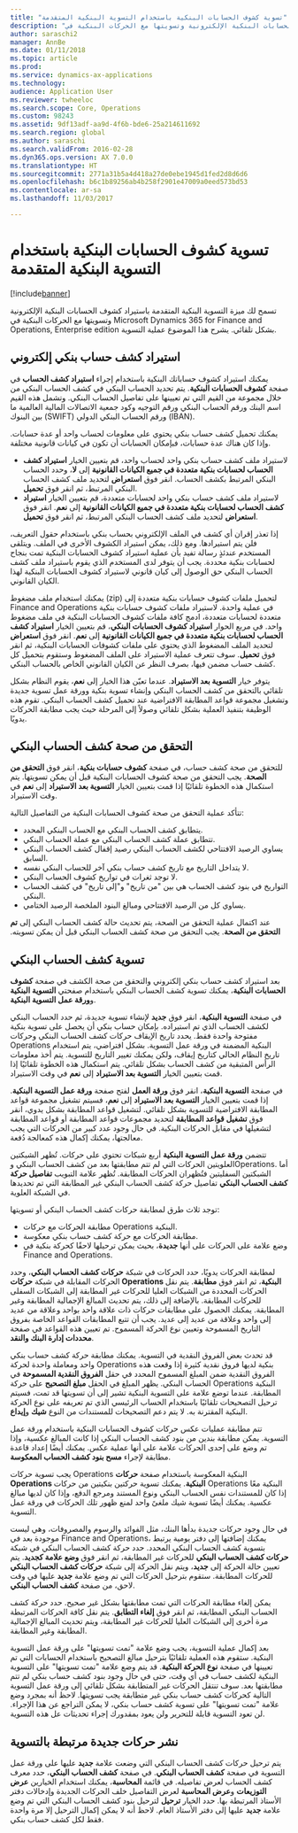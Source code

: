 ```yaml
---
title: "تسوية كشوف الحسابات البنكية باستخدام التسوية البنكية المتقدمة"
description: "تسمح لك ميزة التسوية البنكية المتقدمة باستيراد كشوف الحسابات البنكية الإلكترونية وتسويتها مع الحركات البنكية في Microsoft Dynamics 365 for Finance and Operations, Enterprise edition بشكل تلقائي. يشرح هذا الموضوع عملية التسوية."
author: saraschi2
manager: AnnBe
ms.date: 01/11/2018
ms.topic: article
ms.prod: 
ms.service: dynamics-ax-applications
ms.technology: 
audience: Application User
ms.reviewer: twheeloc
ms.search.scope: Core, Operations
ms.custom: 98243
ms.assetid: 9df13adf-aa9d-4f6b-bde6-25a214611692
ms.search.region: global
ms.author: saraschi
ms.search.validFrom: 2016-02-28
ms.dyn365.ops.version: AX 7.0.0
ms.translationtype: HT
ms.sourcegitcommit: 2771a31b5a4d418a27de0ebe1945d1fed2d8d6d6
ms.openlocfilehash: b6c1b89256ab4b258f2901e47009a0eed573bd53
ms.contentlocale: ar-sa
ms.lasthandoff: 11/03/2017

---
```


# <a name="reconcile-bank-statements-by-using-advanced-bank-reconciliation"></a>تسوية كشوف الحسابات البنكية باستخدام التسوية البنكية المتقدمة

[!include[banner](../includes/banner.md)]


تسمح لك ميزة التسوية البنكية المتقدمة باستيراد كشوف الحسابات البنكية الإلكترونية وتسويتها مع الحركات البنكية في Microsoft Dynamics 365 for Finance and Operations, Enterprise edition بشكل تلقائي. يشرح هذا الموضوع عملية التسوية.  

<a name="import-an-electronic-bank-statement"></a>استيراد كشف حساب بنكي إلكتروني
-----------------------------------

يمكنك استيراد كشوف حساباتك البنكية باستخدام إجراء **استيراد كشف الحساب‬** في صفحة **كشوف الحسابات البنكية**. يتم تحديد الحساب البنكي في كشف الحساب البنكي من خلال مجموعة من القيم التي تم تعيينها على تفاصيل الحساب البنكي. وتشمل هذه القيم اسم البنك ورقم الحساب البنكي ورقم التوجيه وكود جمعية الاتصالات المالية العالمية ما بين البنوك (SWIFT) ورقم الحساب البنكي الدولي (IBAN). 

يمكنك تحميل كشف حساب بنكي يحتوي على معلومات لحساب واحد أو عدة حسابات. وإذا كان هناك عدة حسابات، فبإمكان الحسابات أن تكون في كيانات قانونية مختلفة.

-   لاستيراد ملف كشف حساب بنكي واحد لحساب واحد، قم بتعيين الخيار **استيراد كشف الحساب لحسابات بنكية متعددة في جميع الكيانات القانونية‬** إلى **لا**، وحدد الحساب البنكي المرتبط بكشف الحساب. انقر فوق **استعراض** لتحديد ملف كشف الحساب البنكي المرتبط، ثم انقر فوق **تحميل**.
-   لاستيراد ملف كشف حساب بنكي واحد لحسابات متعددة، قم بتعيين الخيار **استيراد كشف الحساب لحسابات بنكية متعددة في جميع الكيانات القانونية‬‬** إلى **نعم**. انقر فوق **استعراض** لتحديد ملف كشف الحساب البنكي المرتبط، ثم انقر فوق **تحميل**.

إذا تعذر إقران أي كشف في الملف الإلكتروني بحساب بنكي باستخدام حقول التعريف، فلن يتم استيرادها. ومع ذلك، يمكن استيراد الكشوف الأخرى في الملف. ويتلقى المستخدم عندئذٍ رسالة تفيد بأن عملية استيراد كشوف الحسابات البنكية تمت بنجاح لحسابات بنكية محددة. يجب أن يتوفر لدى المستخدم الذي يقوم باستيراد ملف كشف الحساب البنكي حق الوصول إلى كيان قانوني لاستيراد كشوف الحسابات البنكية لهذا الكيان القانوني. 

يمكنك استخدام ملف مضغوط (zip) لتحميل ملفات كشوف حسابات بنكية متعددة إلى Finance and Operations في عملية واحدة. لاستيراد ملفات كشوف حسابات بنكية متعددة لحسابات متعددة، ادمج كافة ملفات كشوف الحسابات البنكية في ملف مضغوط واحد. في مربع الحوار **استيراد كشوف الحسابات البنكي**، قم بتعيين الخيار **استيراد كشف الحساب لحسابات بنكية متعددة في جميع الكيانات القانونية** إلى **نعم**. انقر فوق **استعراض** لتحديد الملف المضغوط الذي يحتوي على ملفات كشوفات الحسابات البنكية، ثم انقر فوق **تحميل**. سوف تتعرف عملية الاستيراد على الملف المضغوط وستقوم بتحميل كل كشف حساب مضمن فيها، بصرف النظر عن الكيان القانوني الخاص بالحساب البنكي. 

يتوفر خيار **التسوية بعد الاستيراد**. عندما تعيّن هذا الخيار إلى **نعم**، يقوم النظام بشكل تلقائي بالتحقق من كشف الحساب البنكي وإنشاء تسوية بنكية وورقة عمل تسوية جديدة وتشغيل مجموعة قواعد المطابقة الافتراضية عند تحميل كشف الحساب البنكي. تقوم هذه الوظيفة بتنفيذ العملية بشكل تلقائي وصولاً إلى المرحلة حيث يجب مطابقة الحركات يدويًا.

## <a name="validate-the-bank-statement"></a>التحقق من صحة كشف الحساب البنكي
للتحقق من صحة كشف حساب، في صفحة **كشوف حسابات بنكية‬‏‫**، انقر فوق **التحقق من الصحة‬**. يجب التحقق من صحة كشوف الحسابات البنكية قبل أن يمكن تسويتها. يتم استكمال هذه الخطوة تلقائيًا إذا قمت بتعيين الخيار **التسوية بعد الاستيراد** إلى **نعم** في وقت الاستيراد. 

تتأكد عملية التحقق من صحة كشوف الحسابات البنكية من التفاصيل التالية:

-   يتطابق كشف الحساب البنكي مع الحساب البنكي المحدد.
-   تتطابق عملة كشف الحساب البنكي مع عملة الحساب البنكي.
-   يساوي الرصيد الافتتاحي لكشف الحساب البنكي رصيد إقفال كشف الحساب البنكي السابق.
-   لا يتداخل التاريخ مع تاريخ كشف حساب بنكي آخر للحساب البنكي نفسه.
-   لا توجد ثغرات في تواريخ كشوف الحساب البنكي.
-   التواريخ في بنود كشف الحساب هي بين "من تاريخ" و"إلى تاريخ" في كشف الحساب البنكي.
-   يساوي كل من الرصيد الافتتاحي ومبالغ البنود الملخصة الرصيد الختامي.

عند اكتمال عملية التحقق من الصحة، يتم تحديث حالة كشف الحساب البنكي إلى **‏‫تم التحقق من الصحة**. يجب التحقق من صحة كشف الحساب البنكي قبل أن يمكن تسويته.

## <a name="reconcile-the-bank-statement"></a>تسوية كشف الحساب البنكي
بعد استيراد كشف حساب بنكي إلكتروني والتحقق من صحة الكشف في صفحة **كشوف الحسابات البنكية**، يمكنك تسوية كشف الحساب البنكي باستخدام صفحتي **التسوية البنكية** و**ورقة عمل التسوية البنكية**. 

في صفحة **التسوية البنكية**، انقر فوق **جديد** لإنشاء تسوية جديدة، ثم حدد الحساب البنكي لكشف الحساب الذي تم استيراده. بإمكان حساب بنكي أن يحصل على تسوية بنكية مفتوحة واحدة فقط. يحدد تاريخ الإيقاف حركات كشف الحساب البنكي وحركات Operations البنكية المضمنة في ورقة عمل التسوية. بشكل افتراضي، يتم استخدام تاريخ النظام الحالي كتاريخ إيقاف، ولكن يمكنك تغيير التاريخ للتسوية. يتم أخذ معلومات الرأس المتبقية من كشف الحساب بشكل تلقائي. يتم استكمال هذه الخطوة تلقائيًا إذا قمت بتعيين الخيار **التسوية بعد الاستيراد** إلى **نعم** في وقت الاستيراد. 

في صفحة **التسوية البنكية**، انقر فوق **ورقة العمل** لفتح صفحة **ورقة عمل التسوية البنكية**. إذا قمت بتعيين الخيار **التسوية بعد الاستيراد** إلى **نعم**، فسيتم تشغيل مجموعة قواعد المطابقة الافتراضية‬ للتسوية بشكل تلقائي. لتشغيل قواعد المطابقة بشكل يدوي، انقر فوق **تشغيل قواعد المطابقة** لتحديد مجموعات قواعد المطابقة أو قواعد المطابقة لتشغيلها في مقابل الحركات البنكية. في حال وجود عدد كبير من الحركات التي يجب معالجتها، يمكنك إكمال هذه كمعالجة دُفعة‬. 

تتضمن **ورقة عمل التسوية البنكية** أربع شبكات تحتوي على حركات. تُظهر الشبكتين العلويتين الحركات التي لم تتم مطابقتها بعد من كشف الحساب البنكي وOperations. أما الشبكتين السفليتين فتُظهران الحركات المطابقة. تُظهر علامة التبويب **تفاصيل حركة كشف الحساب البنكي‬** تفاصيل حركة كشف الحساب البنكي غير المطابقة التي تم تحديدها في الشبكة العلوية. 

توجد ثلاث طرق لمطابقة حركات كشف الحساب البنكي أو تسويتها:

-   مطابقة الحركات مع حركات Operations البنكية.
-   مطابقة الحركات مع حركة كشف حساب بنكي معكوسة.
-   وضع علامة على الحركات على أنها **جديدة**، بحيث يمكن ترحيلها لاحقًا كحركة بنكية في Finance and Operations.

لمطابقة الحركات يدويًا، حدد الحركات في شبكة **حركات كشف الحساب البنكي**، وحدد الحركات المقابلة في شبكة **حركات Operations البنكية‬**، ثم انقر فوق **مطابقة**. يتم نقل الحركات المحددة من الشبكات العليا للحركات غير المطابقة إلى الشبكات السفلى للحركات المطابقة. بالإضافة إلى ذلك، يتم تحديث المبالغ الإجمالية المطابقة وغير المطابقة. يمكنك الحصول على مطابقات حركات ذات علاقة واحد بواحد وعلاقة من عديد إلى واحد وعلاقة من عديد إلى عديد. يجب أن تتبع المطابقات القواعد الخاصة بفروق التاريخ المسموحة وتعيين نوع الحركة المسموح. تم تعيين هذه القواعد في صفحة **محددات إدارة البنك والنقد‬**.

قد تحدث بعض الفروق النقدية في التسوية. يمكنك مطابقة حركة كشف حساب بنكي واحد ومعاملة واحدة لحركة Operations بنكية لديها فروق نقدية كثيرة إذا وقعت هذه الفروق النقدية ضمن المبلغ المسموح المحدد في حقل **الفروق النقدية المسموحة‬** في الحساب البنكي. يظهر المبلغ في الحقل **مبلغ التصحيح** على حركة Operations البنكية المطابقة. عندما توضع علامة على التسوية البنكية تشير إلى أن تسويتها قد تمت، فسيتم ترحيل التصحيحات تلقائيًا باستخدام الحساب الرئيسي الذي تم تعريفه على نوع الحركة البنكية المقترنة به. لا يتم دعم التصحيحات للمستندات من النوع **شيك** و**إيداع‬**. 

تتم مطابقة عمليات عكس حركات كشوف الحسابات البنكية باستخدام ورقة عمل التسوية. يمكن مطابقة بندين من بنود كشف الحساب البنكي إذا كانت المبالغ عكسية، وإذا تم وضع على إحدى الحركات علامة على أنها عملية عكس. يمكنك أيضًا إعداد قاعدة مطابقة لإجراء **مسح بنود كشف الحساب المعكوسة**.

يجب تسوية حركات Operations البنكية المعكوسة باستخدام صفحة **حركات Operations البنكية**. يمكنك تسوية حركتين بنكيتين من حركات Operations البنكية معًا إذا كان للمستندات نفس الحساب البنكي ونوع المستند ومرجع الدفع، وإذا كان لديها مبالغ عكسية. يمكنك أيضًا تسوية شيك ملغىً واحد لمنع ظهور تلك الحركات في ورقة عمل التسوية. 

في حال وجود حركات جديدة بدأها البنك، مثل الفوائد والرسوم والمصروفات، وهي ليست موجودة بعد في Finance and Operations، يمكنك إضافتها إلى دفتر يومية يرتبط بتسوية كشف الحساب البنكي المحدد. حدد حركة كشف الحساب البنكي في شبكة **حركات كشف الحساب البنكي** للحركات غير المطابقة، ثم انقر فوق **وضع علامة كجديد**. يتم تعيين حالة الحركة إلى **جديد**، ويتم نقل الحركة إلى شبكة **حركات كشف الحساب البنكي** للحركات المطابقة. ستقوم بترحيل الحركات التي تم وضع علامة **جديد** عليها في وقت لاحق، من صفحة **كشف الحساب البنكي**. 

يمكن إلغاء مطابقة الحركات التي تمت مطابقتها بشكل غير صحيح. حدد حركة كشف الحساب البنكي المطابقة، ثم انقر فوق **إلغاء التطابق**. يتم نقل كافة الحركات المرتبطة مرة أخرى إلى الشبكات العليا للحركات غير المطابقة، ويتم تحديث المبالغ الإجمالية المطابقة وغير المطابقة. 

بعد إكمال عملية التسوية، يجب وضع علامة "تمت تسويتها" على ورقة عمل التسوية البنكية.  ستقوم هذه العملية تلقائيًا بترحيل مبالغ التصحيح باستخدام الحسابات التي تم تعيينها في صفحة **نوع الحركة البنكية**.  قد يتم وضع علامة "تمت تسويتها" على التسوية البنكية لكشف حساب في أي وقت، حتى في حال وجود بنود كشف حساب بنكي لم تتم مطابقتها بعد.  سوف تنتقل الحركات غير المتطابقة بشكل تلقائي إلى ورقة عمل التسوية التالية كحركات كشف حساب بنكي غير متطابقة يجب تسويتها.  لاحظ أنه بمجرد وضع علامة "تمت تسويتها" على تسوية كشف حساب بنكي، لا يمكن التراجع عن هذا الإجراء.  لن تعود التسوية قابلة للتحرير ولن يعود بمقدورك إجراء تحديثات عل هذه التسوية.

## <a name="post-new-transactions-that-are-associated-with-the-reconciliation"></a>نشر حركات جديدة مرتبطة بالتسوية
يتم ترحيل حركات كشف الحساب البنكي التي وضعت علامة **جديد** عليها على ورقة عمل التسوية في صفحة **كشف الحساب البنكي**. في صفحة **كشف الحساب البنكي**، حدد معرف كشف الحساب لعرض تفاصيله. في قائمة **المحاسبة‬**، يمكنك استخدام الخيارين **عرض التوزيعات** و**عرض المحاسبة** لعرض التفاصيل خلف الحركات الجديدة وإدخالات دفتر الأستاذ المرتبطة بها. حدد الخيار **ترحيل** لترحيل بنود كشف الحساب البنكي التي تم وضع علامة **جديد** عليها إلى دفتر الأستاذ العام. لاحظ أنه لا يمكن إكمال الترحيل إلا مرة واحدة فقط لكل كشف حساب بنكي.





